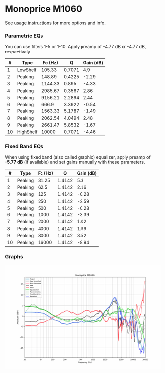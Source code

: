 # Monoprice M1060
See [usage instructions](https://github.com/jaakkopasanen/AutoEq#usage) for more options and info.

### Parametric EQs
You can use filters 1-5 or 1-10. Apply preamp of -4.77 dB or -4.77 dB, respectively.

|   # | Type      |   Fc (Hz) |      Q |   Gain (dB) |
|-----|-----------|-----------|--------|-------------|
|   1 | LowShelf  |    105.33 | 0.7071 |        4.9  |
|   2 | Peaking   |    148.89 | 0.4225 |       -2.29 |
|   3 | Peaking   |   1144.33 | 0.895  |       -4.33 |
|   4 | Peaking   |   2985.67 | 0.3567 |        2.86 |
|   5 | Peaking   |   9156.21 | 2.2894 |        2.44 |
|   6 | Peaking   |    666.9  | 3.3922 |       -0.54 |
|   7 | Peaking   |   1563.33 | 5.1787 |       -1.49 |
|   8 | Peaking   |   2062.54 | 4.0494 |        2.48 |
|   9 | Peaking   |   2661.47 | 5.8532 |       -1.67 |
|  10 | HighShelf |  10000    | 0.7071 |       -4.46 |

### Fixed Band EQs
When using fixed band (also called graphic) equalizer, apply preamp of **-5.77 dB** (if available) and set gains manually with these parameters.

|   # | Type    |   Fc (Hz) |      Q |   Gain (dB) |
|-----|---------|-----------|--------|-------------|
|   1 | Peaking |     31.25 | 1.4142 |        5.3  |
|   2 | Peaking |     62.5  | 1.4142 |        2.16 |
|   3 | Peaking |    125    | 1.4142 |       -0.28 |
|   4 | Peaking |    250    | 1.4142 |       -2.59 |
|   5 | Peaking |    500    | 1.4142 |       -0.28 |
|   6 | Peaking |   1000    | 1.4142 |       -3.39 |
|   7 | Peaking |   2000    | 1.4142 |        1.02 |
|   8 | Peaking |   4000    | 1.4142 |        1.99 |
|   9 | Peaking |   8000    | 1.4142 |        3.52 |
|  10 | Peaking |  16000    | 1.4142 |       -8.94 |

### Graphs
![](./Monoprice%20M1060.png)
